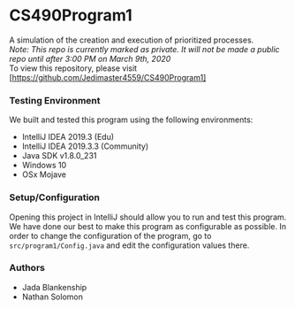 # CS490Program1
A simulation of the creation and execution of prioritized processes.<br>
_Note: This repo is currently marked as private. It will not be made a public repo until
after 3:00 PM on March 9th, 2020_<br>
To view this repository, please visit [https://github.com/Jedimaster4559/CS490Program1]

### Testing Environment
We built and tested this program using the following environments:
 - IntelliJ IDEA 2019.3 (Edu)
 - IntelliJ IDEA 2019.3.3 (Community)
 - Java SDK v1.8.0_231
 - Windows 10
 - OSx Mojave
 
### Setup/Configuration
Opening this project in IntelliJ should allow you to run and test this program. We have done our best
to make this program as configurable as possible. In order to change the configuration of the program,
go to `src/program1/Config.java` and edit the configuration values there.
 
### Authors
 - Jada Blankenship
 - Nathan Solomon
